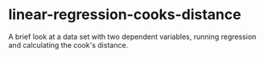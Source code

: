 # linear-regression-cooks-distance
A brief look at a data set with two dependent variables, running regression and calculating the cook's distance.

